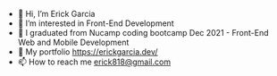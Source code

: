 - 👋 Hi, I’m Erick Garcia
- 👀 I’m interested in Front-End Development
- 🌱 I graduated from Nucamp coding bootcamp Dec 2021 - Front-End Web and Mobile Development
- 💞️ My portfolio https://erickgarcia.dev/
- 📫 How to reach me erick818@gmail.com

<!---
CrypticNightOwl/CrypticNightOwl is a ✨ special ✨ repository because its `README.md` (this file) appears on your GitHub profile.
You can click the Preview link to take a look at your changes.
--->
